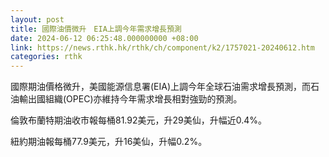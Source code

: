 ```yaml
---
layout: post
title: 國際油價微升　EIA上調今年需求增長預測
date: 2024-06-12 06:25:48.000000000 +08:00
link: https://news.rthk.hk/rthk/ch/component/k2/1757021-20240612.htm
categories: rthk
---
```


國際期油價格微升，美國能源信息署(EIA)上調今年全球石油需求增長預測，而石油輸出國組織(OPEC)亦維持今年需求增長相對強勁的預測。

倫敦布蘭特期油收市報每桶81.92美元，升29美仙，升幅近0.4%。

紐約期油報每桶77.9美元，升16美仙，升幅0.2%。
